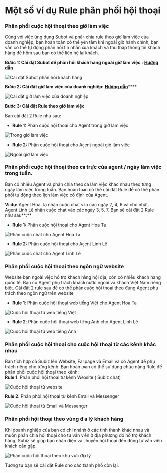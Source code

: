 # Một số ví dụ Rule phân phối hội thoại

### **Phân phối cuộc hội thoại  theo giờ làm việc**

Cùng với việc ứng dụng Subot và phân chia rule theo giờ làm việc của doanh nghiệp, bạn hoàn toàn có thể yên tâm khi ngoài giờ hành chính, bạn vẫn có thể tự động phản hồi tin nhắn của khách và thu thập thông tin khách hàng để hôm sau bạn có thể liên hệ lại khách.

**Bước 1: Cài đặt Subot để phản hồi khách hàng ngoài giờ làm việc :** [**Hướng dẫn**](https://help.subiz.com/bat-dau-voi-subiz/trien-khai-hoat-dong/subot-bot-tu-dong-tra-loi-va-hoi-thong-tin#subot-la-gi)

![C&#xE0;i &#x111;&#x1EB7;t Subot ph&#x1EA3;n h&#x1ED3;i kh&#xE1;ch h&#xE0;ng](../../../.gitbook/assets/assets_-lcrbjdxgv2cwmzzedgk_-lyqpvvnll_qrefkfkt-_-lyqpblv570yd3zrzlpv_screen-shot-2019-02-11-at-2.14.png)

**Bước 2: Cài đặt giờ làm việc của doanh nghiệp:** [**Hướng dẫn**](https://help.subiz.com/bat-dau-voi-subiz/trien-khai-hoat-dong/cai-dat-gio-lam-viec)\*\*\*\*

![C&#xE0;i &#x111;&#x1EB7;t gi&#x1EDD; l&#xE0;m vi&#x1EC7;c c&#x1EE7;a doanh nghi&#x1EC7;p](../../../.gitbook/assets/assets_-lcrbjdxgv2cwmzzedgk_-lyos43hszk6h4mbvjmm_-lyoz5v68mc1g5ed0y8e_business-hour-1.jpg)

**Bước 3: Cài đặt Rule theo giờ làm việc**

Bạn cài đặt 2 Rule như sau:

* **Rule 1:** Phân cuộc hội thoại cho Agent trong giờ làm việc

![Trong gi&#x1EDD; l&#xE0;m vi&#x1EC7;c](../../../.gitbook/assets/trong-gio-lam-viec%20%281%29.png)

* **Rule 2:** Phân cuộc hội thoại cho Agent ngoài giờ làm việc

![Ngo&#xE0;i gi&#x1EDD; l&#xE0;m vi&#x1EC7;c](../../../.gitbook/assets/ngoai-gio-lam-viec.png)

### **Phân phối cuộc hội thoại theo ca trực của agent / ngày làm việc trong tuần.**

Bạn có nhiều Agent và phân chia theo ca làm việc khác nhau theo từng ngày làm việc trong tuần. Bạn hoàn toàn có thể cài đặt Rule để có thể phân phối tự động theo lịch làm việc cố định của Agent.

**Ví dụ:** Agent Hoa Tạ nhận cuộc chat vào các ngày 2, 4, 6 và chủ nhật. Agent Linh Lê nhận cuộc chat vào các ngày 3, 5, 7. Bạn sẽ cài đặt 2 Rule như sau**:**

* **Rule 1:** Phân cuộc hội thoại cho Agent Hoa Ta

![Ph&#xE2;n cu&#x1ED9;c chat cho Agent Hoa Ta](../../../.gitbook/assets/ca-lam-viec-1.png)

* **Rule 2:** Phân cuộc hội thoại cho Agent Linh Lê

![Ph&#xE2;n cu&#x1ED9;c chat cho Agent Linh L&#xEA;](../../../.gitbook/assets/ca-lam-viec-2.png)

### **Phân phối cuộc hội thoại theo ngôn ngữ website**

Website bạn ngoài việc hỗ trợ khách hàng nội địa, còn có nhiều khách hàng quốc tế. Bạn có Agent phụ trách khách nước ngoài và khách Việt Nam riêng biệt. Cài đặt 2 rule sau để có thể phân cuộc hội thoại theo đúng Agent phụ trách theo ngôn ngữ trên website

* **Rule 1**: Phân cuộc hội thoại web tiếng Việt cho Agent Hoa Ta

![Cu&#x1ED9;c h&#x1ED9;i tho&#x1EA1;i t&#x1EEB; web ti&#x1EBF;ng Vi&#x1EC7;t](../../../.gitbook/assets/tieng-viet-1.png)

* **Rule 2**: Phân cuộc hội thoại web tiếng Anh cho Agent Linh Lê

![Cu&#x1ED9;c h&#x1ED9;i tho&#x1EA1;i t&#x1EEB; web ti&#x1EBF;ng Anh](../../../.gitbook/assets/tieng-anh-1.png)

### Phân phối cuộc hội thoại cho cuộc hội thoại từ các kênh khác nhau

Bạn tích hợp cả Subiz lên Website, Fanpage và Email và có Agent để phụ trách riêng cho từng kênh. Bạn hoàn toàn có thể sử dụng chức năng Rule để phân phối cuộc hội thoại theo kênh:  
**Rule 1**: Phân phối hội thoại từ kênh Website \( Subiz chat\)

![Cu&#x1ED9;c h&#x1ED9;i tho&#x1EA1;i t&#x1EEB; website](../../../.gitbook/assets/website.png)

**Rule 2**: Phân phối hội thoại từ kênh Email và Messenger

![Cu&#x1ED9;c h&#x1ED9;i th&#x1ECD;ai t&#x1EEB; Email v&#xE0; Messenger](../../../.gitbook/assets/email-va-messenger.png)

### Phân phối hội thoại theo vùng địa lý khách hàng 

Khi doanh nghiệp của bạn có chi nhánh ở các tỉnh thành khác nhau và muốn phân chia hội thoại cho tư vấn viên ở địa phương đó hỗ trợ khách hàng, Subiz sẽ giúp bạn nhận diện và chuyển hội thoại đến đúng tư vấn viên khách cần gặp.

![Ph&#xE2;n cu&#x1ED9;c h&#x1ED9;i tho&#x1EA1;i theo khu v&#x1EF1;c &#x111;&#x1ECB;a l&#xFD;](../../../.gitbook/assets/hanoi.png)

Tương tự bạn sẽ cài đặt Rule cho các thành phố còn lại.

